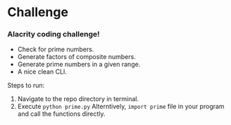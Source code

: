 # Challenge

### Alacrity coding challenge!

* Check for prime numbers.
* Generate factors of composite numbers.
* Generate prime numbers in a given range.
* A nice clean CLI.

Steps to run: 
1. Navigate to the repo directory in terminal.
2. Execute `python prime.py`
Alterntively, ```import prime``` file in your program and call the functions directly.